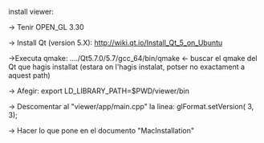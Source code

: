 install viewer:

-> Tenir OPEN_GL 3.30

-> Install Qt (version 5.X): http://wiki.qt.io/Install_Qt_5_on_Ubuntu

->Executa qmake: ..../Qt5.7.0/5.7/gcc_64/bin/qmake <- buscar el qmake del Qt que hagis installat (estara on l'hagis instalat, potser no exactament a aquest path)

-> Afegir: export LD_LIBRARY_PATH=$PWD/viewer/bin

-> Descomentar al "viewer/app/main.cpp" la linea: glFormat.setVersion( 3, 3);

-> Hacer lo que pone en el documento "MacInstallation"

